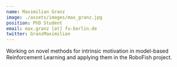 ```yaml
---
name: Maximilian Granz
image: ./assets/images/max_granz.jpg
position: PhD Student
email: max.granz [at] fu-berlin.de
twitter: GranzMaximilian
---
```


Working on novel methods for intrinsic motivation in model-based Reinforcement Learning and applying them in the RoboFish project.
